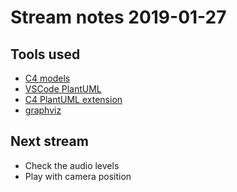 # Stream notes 2019-01-27

## Tools used 
- [C4 models](https://c4model.com)
- [VSCode PlantUML](https://marketplace.visualstudio.com/items?itemName=jebbs.plantuml)
- [C4 PlantUML extension](https://github.com/RicardoNiepel/C4-PlantUML)
- [graphviz](https://www.graphviz.org/)

## Next stream
- Check the audio levels
- Play with camera position
